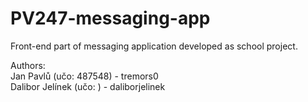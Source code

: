 # PV247-messaging-app
Front-end part of messaging application  developed as school project.

Authors: \
Jan Pavlů (učo: 487548) - tremors0 \
Dalibor Jelínek (učo: ) - daliborjelinek
